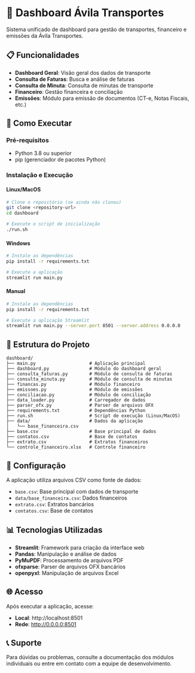 # 🚛 Dashboard Ávila Transportes

Sistema unificado de dashboard para gestão de transportes, financeiro e emissões da Ávila Transportes.

## 📋 Funcionalidades

- **Dashboard Geral**: Visão geral dos dados de transporte
- **Consulta de Faturas**: Busca e análise de faturas
- **Consulta de Minuta**: Consulta de minutas de transporte
- **Financeiro**: Gestão financeira e conciliação
- **Emissões**: Módulo para emissão de documentos (CT-e, Notas Fiscais, etc.)

## 🚀 Como Executar

### Pré-requisitos
- Python 3.8 ou superior
- pip (gerenciador de pacotes Python)

### Instalação e Execução

#### Linux/MacOS
```bash
# Clone o repositório (se ainda não clonou)
git clone <repository-url>
cd dashboard

# Execute o script de inicialização
./run.sh
```

#### Windows
```bash
# Instale as dependências
pip install -r requirements.txt

# Execute a aplicação
streamlit run main.py
```

#### Manual
```bash
# Instale as dependências
pip install -r requirements.txt

# Execute a aplicação Streamlit
streamlit run main.py --server.port 8501 --server.address 0.0.0.0
```

## 📁 Estrutura do Projeto

```
dashboard/
├── main.py                    # Aplicação principal
├── dashboard.py               # Módulo do dashboard geral
├── consulta_faturas.py        # Módulo de consulta de faturas
├── consulta_minuta.py         # Módulo de consulta de minutas
├── financas.py                # Módulo financeiro
├── emissoes.py                # Módulo de emissões
├── conciliacao.py             # Módulo de conciliação
├── data_loader.py             # Carregador de dados
├── parser_ofx.py              # Parser de arquivos OFX
├── requirements.txt           # Dependências Python
├── run.sh                     # Script de execução (Linux/MacOS)
├── data/                      # Dados da aplicação
│   └── base_financeira.csv
├── base.csv                   # Base principal de dados
├── contatos.csv               # Base de contatos
├── extrato.csv                # Extratos financeiros
└── controle_financeiro.xlsx   # Controle financeiro
```

## 🔧 Configuração

A aplicação utiliza arquivos CSV como fonte de dados:
- `base.csv`: Base principal com dados de transporte
- `data/base_financeira.csv`: Dados financeiros
- `extrato.csv`: Extratos bancários
- `contatos.csv`: Base de contatos

## 📊 Tecnologias Utilizadas

- **Streamlit**: Framework para criação da interface web
- **Pandas**: Manipulação e análise de dados
- **PyMuPDF**: Processamento de arquivos PDF
- **ofxparse**: Parser de arquivos OFX bancários
- **openpyxl**: Manipulação de arquivos Excel

## 🌐 Acesso

Após executar a aplicação, acesse:
- **Local**: http://localhost:8501
- **Rede**: http://0.0.0.0:8501

## 📞 Suporte

Para dúvidas ou problemas, consulte a documentação dos módulos individuais ou entre em contato com a equipe de desenvolvimento.
